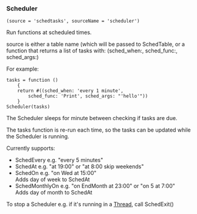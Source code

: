 ### Scheduler

``` suneido
(source = 'schedtasks', sourceName = 'scheduler')
```

Run functions at scheduled times.

source is either a table name (which will be passed to SchedTable, or a function that returns a list of tasks with: (sched_when:, sched_func:, sched_args:)

For example:

``` suneido
tasks = function ()
    {
    return #((sched_when: 'every 1 minute', 
        sched_func: 'Print', sched_args: "'hello'"))
    }
Scheduler(tasks)
```

The Scheduler sleeps for minute between checking if tasks are due.

The tasks function is re-run each time, so the tasks can be updated while the Scheduler is running.

Currently supports:

-	SchedEvery e.g. "every 5 minutes"
-	SchedAt e.g.  "at 19:00" or "at 8:00 skip weekends"
-	SchedOn e.g. "on Wed at 15:00"   
	Adds day of week to SchedAt
-	SchedMonthlyOn e.g. "on EndMonth at 23:00" or "on 5 at 7:00"   
	Adds day of month to SchedAt


To stop a Scheduler e.g. if it's running in a [Thread](<Thread.md>), call SchedExit()